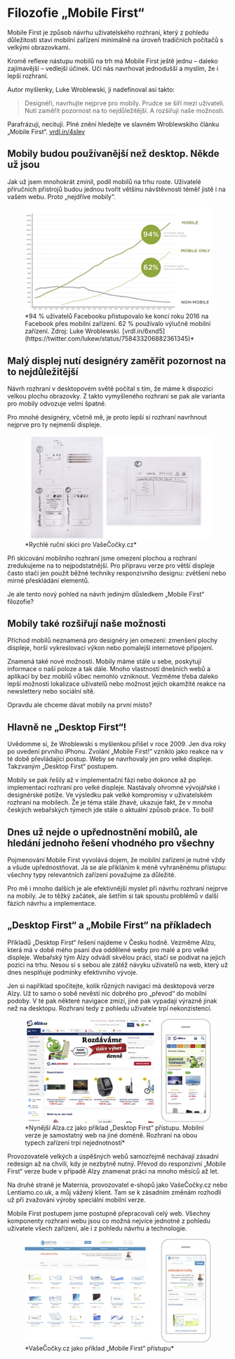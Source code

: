 # Filozofie „Mobile First“

Mobile First je způsob návrhu uživatelského rozhraní, který z pohledu důležitosti staví mobilní zařízení minimálně na úroveň tradičních počítačů s velkými obrazovkami. 

Kromě reflexe nástupu mobilů na trh má Mobile First  ještě jednu – daleko zajímavější – vedlejší účinek. Učí nás navrhovat jednodušší a myslím, že i lepší rozhraní.

Autor myšlenky, Luke Wroblewski, ji nadefinoval asi takto:

> Designéři, navrhujte nejprve pro mobily. Prudce se šíří mezi uživateli. Nutí zaměřit pozornost na to nejdůležitější. A rozšiřují naše možnosti.

Parafrázuji, necituji. Plné znění hledejte ve slavném Wroblewskiho článku „Mobile First“. [vrdl.in/4slev](http://www.lukew.com/ff/entry.asp?933)

## Mobily budou používanější než desktop. Někde už jsou

Jak už jsem mnohokrát zmínil, podíl mobilů na trhu roste. Uživatelé příručních přístrojů budou jednou tvořit většinu návštěvnosti téměř jistě i na vašem webu. Proto „nejdříve mobily“.

<figure>
<img src="dist/images/original/mobile-facebook-graph.jpg" alt="VašeČočky.cz - dvě skici">
<figcaption markdown="1">    
*94 % uživatelů Facebooku přistupovalo ke konci roku 2016 na Facebook přes mobilní zařízení. 62 % používalo výlučně mobilní zařízení. Zdroj: Luke Wroblewski. [vrdl.in/6xnd5](https://twitter.com/lukew/status/758433206882361345)*
</figcaption> 
</figure>



## Malý displej nutí designéry zaměřit pozornost na to nejdůležitější

Návrh rozhraní v desktopovém světě počítal s tím, že máme k dispozici velkou plochu obrazovky. Z takto vymyšleného rozhraní se pak ale varianta pro mobily odvozuje velmi špatně.

Pro mnohé designéry, včetně mě, je proto lepší si rozhraní navrhnout nejprve pro ty nejmenší displeje. 

<figure>
<img src="dist/images/original/vdwd/vase-cocky-dve-skici.jpg" alt="">
<figcaption markdown="1">    
*Rychlé ruční skici pro VašeČočky.cz*
</figcaption> 
</figure>

Při skicování mobilního rozhraní jsme omezení plochou a rozhraní zredukujeme na to nejpodstatnější. Pro přípravu verze pro větší displeje často stačí jen použít běžné techniky responzivního designu: zvětšení nebo mírné přeskládání elementů.

Je ale tento nový pohled na návrh jediným důsledkem „Mobile First“ filozofie?


## Mobily také rozšiřují naše možnosti

Příchod mobilů neznamená pro designéry jen omezení: zmenšení plochy displeje, horší vykreslovací výkon nebo pomalejší internetové připojení. 

Znamená také nové možnosti. Mobily máme stále u sebe, poskytují informace o naší poloze a tak dále. Mnoho vlastností dnešních webů a aplikací by bez mobilů vůbec nemohlo vzniknout. Vezměme třeba daleko lepší možnosti lokalizace uživatelů nebo možnost jejich okamžité reakce na newslettery nebo sociální sítě.

Opravdu ale chceme dávat mobily na první místo?


## Hlavně ne „Desktop First“!

Uvědomme si, že Wroblewski s myšlenkou přišel v roce 2009. Jen dva roky po uvedení prvního iPhonu.  Zvolání „Mobile First!“ vzniklo jako reakce na v té době převládající postup. Weby se navrhovaly jen pro velké displeje. Takzvaným „Desktop First“ postupem. 

Mobily se pak řešily až v implementační fázi nebo dokonce až po implementaci rozhraní pro velké displeje. Nastávaly ohromné vývojářské i designérské potíže. Ve výsledku pak velké kompromisy v uživatelském rozhraní na mobilech. Že je téma stále žhavé, ukazuje fakt, že v mnoha českých webařských týmech jde stále o aktuální způsob práce. To bolí!

## Dnes už nejde o upřednostnění mobilů, ale hledání jednoho řešení vhodného pro všechny

Pojmenování Mobile First vyvolává dojem, že mobilní zařízení je nutné vždy a všude upřednostňovat. Já se ale přikláním k méně vyhraněnému přístupu: všechny typy relevantních zařízení považujme za důležité. 

Pro mě i mnoho dalších je ale efektivnější myslet při návrhu rozhraní nejprve na mobily. Je to těžký začátek, ale šetřím si tak spoustu problémů v další fázích návrhu a implementace.

## „Desktop First“ a „Mobile First“ na příkladech

Příkladů „Desktop First“ řešení najdeme v Česku hodně. Vezměme Alzu, která má v době mého psaní dva oddělené weby pro malé a pro velké displeje. Webařský tým Alzy odvádí skvělou práci, stačí se podívat na jejich pozici na trhu. Nesou si s sebou ale zátěž návyku uživatelů na web, který už dnes nesplňuje podmínky efektivního vývoje.

Jen si například spočítejte, kolik různých navigací má desktopová verze Alzy. Už to samo o sobě nevěstí nic dobrého pro „převod“ do mobilní podoby. V té pak některé navigace zmizí, jiné pak vypadají výrazně jinak než na desktopu. Rozhraní tedy z pohledu uživatele trpí nekonzistencí. 

<figure>
<img src="dist/images/original/vdwd/alza-cz.jpg" alt="">
<figcaption markdown="1">    
*Nynější Alza.cz jako příklad „Desktop First“ přístupu. Mobilní verze je  samostatný web na jiné doméně. Rozhraní na obou typech zařízení trpí nejednotností*
</figcaption> 
</figure>

Provozovatelé velkých a úspěšných webů samozřejmě nechávají zásadní redesign až na chvíli, kdy je nezbytně nutný. Převod do responzivní „Mobile First“ verze bude v případě Alzy znamenat práci na mnoho měsíců až let. 

Na druhé straně je Maternia, provozovatel e-shopů jako VašeČočky.cz nebo Lentiamo.co.uk, a můj vážený klient. Tam se k zásadním změnám rozhodli už při zvažování výroby speciální mobilní verze. 

Mobile First postupem jsme postupně přepracovali celý web. Všechny komponenty rozhraní webu jsou co možná nejvíce jednotné z pohledu uživatele všech zařízení, ale i z pohledu návrhu a technologie.

<figure>
<img src="dist/images/original/vdwd/vasecocky-mobil-desktop.jpg" alt="">
<figcaption markdown="1">    
*VašeČočky.cz jako příklad „Mobile First“ přístupu*
</figcaption> 
</figure>
